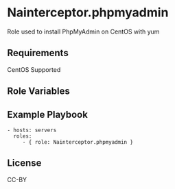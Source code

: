 Nainterceptor.phpmyadmin
====================

Role used to install PhpMyAdmin on CentOS with yum

Requirements
------------

CentOS Supported

Role Variables
--------------

Example Playbook
----------------

    - hosts: servers
      roles:
         - { role: Nainterceptor.phpmyadmin }

License
-------

CC-BY
